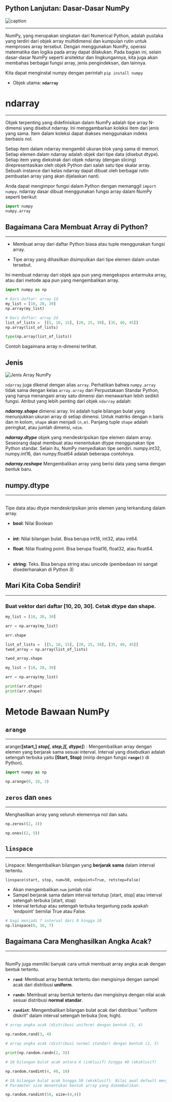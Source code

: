 ## Python Lanjutan: Dasar-Dasar NumPy

![caption](gambar/numpy-logo.jpg)
***
NumPy, yang merupakan singkatan dari Numerical Python, adalah pustaka yang terdiri dari objek array multidimensi dan kumpulan rutin untuk memproses array tersebut. Dengan menggunakan NumPy, operasi matematika dan logika pada array dapat dilakukan. Pada bagian ini, selain dasar-dasar NumPy seperti arsitektur dan lingkungannya, kita juga akan membahas berbagai fungsi array, jenis pengindeksan, dan lainnya.

Kita dapat menginstal numpy dengan perintah `pip install numpy`

- Objek utama: **`ndarray`**

# ndarray
***

Objek terpenting yang didefinisikan dalam NumPy adalah tipe array N-dimensi yang disebut ndarray. Ini menggambarkan koleksi item dari jenis yang sama. Item dalam koleksi dapat diakses menggunakan indeks berbasis nol.

Setiap item dalam ndarray mengambil ukuran blok yang sama di memori. Setiap elemen dalam ndarray adalah objek dari tipe data (disebut dtype). Setiap item yang diekstrak dari objek ndarray (dengan slicing) direpresentasikan oleh objek Python dari salah satu tipe skalar array. Sebuah instance dari kelas ndarray dapat dibuat oleh berbagai rutin pembuatan array yang akan dijelaskan nanti.

Anda dapat mengimpor fungsi dalam Python dengan memanggil `import numpy`. ndarray dasar dibuat menggunakan fungsi array dalam NumPy seperti berikut:

```python
import numpy
numpy.array
```

## Bagaimana Cara Membuat Array di Python?
***
* Membuat array dari daftar Python biasa atau tuple menggunakan fungsi array.

* Tipe array yang dihasilkan disimpulkan dari tipe elemen dalam urutan tersebut.

Ini membuat ndarray dari objek apa pun yang mengekspos antarmuka array, atau dari metode apa pun yang mengembalikan array.

```python
import numpy as np

# Dari daftar: array 1d
my_list = [10, 20, 30]
np.array(my_list)
```

```python
# Dari daftar: array 2d
list_of_lists =  [[5, 10, 15], [20, 25, 30], [35, 40, 45]]
np.array(list_of_lists)
```

```python
type(np.array(list_of_lists))
```

Contoh bagaimana array n-dimensi terlihat.

## Jenis

![Jenis Array NumPy](gambar/numpy-types1.jpg)

`ndarray` juga dikenal dengan alias `array`. Perhatikan bahwa `numpy.array` tidak sama dengan kelas `array.array` dari Perpustakaan Standar Python, yang hanya menangani array satu dimensi dan menawarkan lebih sedikit fungsi. Atribut yang lebih penting dari objek `ndarray` adalah:

***ndarray.shape***
dimensi array. Ini adalah tuple bilangan bulat yang menunjukkan ukuran array di setiap dimensi. Untuk matriks dengan n baris dan m kolom, `shape` akan menjadi `(n,m)`. Panjang tuple `shape` adalah peringkat, atau jumlah dimensi, `ndim`.

***ndarray.dtype***
objek yang mendeskripsikan tipe elemen dalam array. Seseorang dapat membuat atau menentukan dtype menggunakan tipe Python standar. Selain itu, NumPy menyediakan tipe sendiri. numpy.int32, numpy.int16, dan numpy.float64 adalah beberapa contohnya.

***ndarray.reshape***
Mengembalikan array yang berisi data yang sama dengan bentuk baru.

## numpy.dtype
***
<br/>
Tipe data atau dtype mendeskripsikan jenis elemen yang terkandung dalam array.

* **bool**: Nilai Boolean
<br/><br/>

* **int**: Nilai bilangan bulat. Bisa berupa int16, int32, atau int64.


* **float**: Nilai floating point. Bisa berupa float16, float32, atau float64.
<br/><br/>

* **string**: Teks. Bisa berupa string atau unicode (pembedaan ini sangat disederhanakan di Python 3)

## Mari Kita Coba Sendiri!
***
### Buat vektor dari daftar [10, 20, 30]. Cetak dtype dan shape.

```python
my_list = [10, 20, 30]

arr = np.array(my_list)
```

```python
arr.shape
```

```python
list_of_lists =  [[5, 10, 15], [20, 25, 30], [35, 40, 45]]
twod_array = np.array(list_of_lists)
```

```python
twod_array.shape
```

```python
my_list = [10, 20, 30]

arr = np.array(my_list)

print(arr.dtype)
print(arr.shape)
```

# Metode Bawaan NumPy

## `arange`
***
arange(**[start,]** ***stop[, step,][, dtype]***) : Mengembalikan array dengan elemen yang berjarak sama sesuai interval. Interval yang disebutkan adalah setengah terbuka yaitu **[Start, Stop)** (mirip dengan fungsi **`range()`** di Python).

```python
import numpy as np

np.arange(0, 10, 3)
```

## `zeros` dan `ones`
***
Menghasilkan array yang seluruh elemennya nol dan satu.

```python
np.zeros((2, 3))
```

```python
np.ones((2, 5))
```

## `linspace`
***
Linspace: Mengembalikan bilangan yang **berjarak sama** dalam interval tertentu.

    linspace(start, stop, num=50, endpoint=True, retstep=False)

* Akan mengembalikan `num` jumlah nilai
* Sampel berjarak sama dalam interval tertutup [start, stop] atau interval setengah terbuka [start, stop)
* Interval tertutup atau setengah terbuka tergantung pada apakah 'endpoint' bernilai True atau False.

```python
# bagi menjadi 7 interval dari 0 hingga 10
np.linspace(0, 10, 7)
```

## Bagaimana Cara Menghasilkan Angka Acak?
***
<br/>
NumPy juga memiliki banyak cara untuk membuat array angka acak dengan bentuk tertentu.

- **`rand`**: Membuat array bentuk tertentu dan mengisinya dengan sampel acak dari distribusi **uniform**.

- **`randn`**: Membuat array bentuk tertentu dan mengisinya dengan nilai acak sesuai distribusi **normal standar**.

- **`randint`**: Mengembalikan bilangan bulat acak dari distribusi "uniform diskrit" dalam interval setengah terbuka [low, high).

```python
# array angka acak (distribusi uniform) dengan bentuk (3, 4)

np.random.rand(3, 4)
```

```python
# array angka acak (distribusi normal standar) dengan bentuk (2, 3)

print(np.random.randn(2, 3))
```

```python
# 10 bilangan bulat acak antara 4 (inklusif) hingga 40 (eksklusif)

np.random.randint(4, 40, 10)
```

```python
# 10 bilangan bulat acak hingga 50 (eksklusif). Nilai awal default menjadi 0.
# Parameter size menentukan bentuk array yang dikembalikan.

np.random.randint(50, size=(4,4))
```

